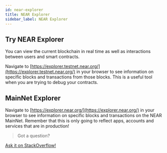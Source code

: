 ```yaml
---
id: near-explorer
title: NEAR Explorer
sidebar_label: NEAR Explorer
---
```


## Try NEAR Explorer

You can view the current blockchain in real time as well as interactions between users and smart contracts.

Navigate to [https://explorer.testnet.near.org/](https://explorer.testnet.near.org/) in your browser to see information on specific blocks and transactions from those blocks. This is a useful tool when you are trying to debug your contracts.

## MainNet Explorer

Navigate to [https://explorer.near.org/](https://explorer.near.org/) in your browser to see information on specific blocks and transactions on the NEAR MainNet. Remember that this is only going to reflect apps, accounts and services that are in production!

>Got a question?
<a href="https://stackoverflow.com/questions/tagged/nearprotocol">
  <h8>Ask it on StackOverflow!</h8></a>
